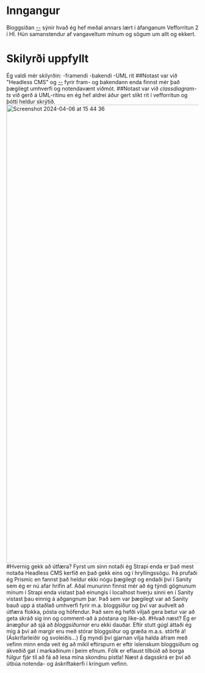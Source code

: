 # Inngangur
Bloggsíðan [--](https://einstaklings-v5.onrender.com/) sýnir hvað ég hef meðal annars lært í áfanganum Vefforritun 2 í HÍ.
Hún samanstendur af vangaveltum mínum og sögum um allt og ekkert.
# Skilyrði uppfyllt
Ég valdi mér skilyrðin:
-framendi
-bakendi
-UML rit
##Notast var við "Headless CMS" og [--](https://Sanity.io/) 
fyrir fram- og bakendann enda finnst mér það þægilegt umhverfi og notendavænt viðmót.
##Notast var við *classdiagram-ts* 
við gerð á UML-ritinu en ég hef aldrei áður gert slíkt rit í vefforritun og þótti heldur skrýtið.
<img width="1202" alt="Screenshot 2024-04-06 at 15 44 36" src="https://github.com/asge1r/Einstaklings-V5/assets/119693998/478d6e07-5fff-45bd-94b7-84142dbfb930">
#Hvernig gekk að útfæra?
Fyrst um sinn notaði ég Strapi enda er það mest notaða Headless CMS kerfið en það gekk eins og í hryllingssögu. Þá prufaði ég Prismic en fannst það heldur ekki nógu þægilegt og endaði því í Sanity sem ég er nú afar hrifin af.
Aðal munurinn finnst mér að ég týndi gögnunum mínum í Strapi enda vistast það einungis í localhost hverju sinni en í Sanity vistast þau einnig á aðgangnum þar.
Það sem var þægilegt var að Sanity bauð upp á staðlað umhverfi fyrir m.a. bloggsíður og því var auðvelt að útfæra flokka, pósta og höfendur.
Það sem ég hefði viljað gera betur var að geta skráð sig inn og comment-að á póstana og like-að.
#Hvað næst?
Ég er ánægður að sjá að *bloggsíðurnar* eru ekki dauðar. 
Eftir stutt gúgl áttaði ég mig á því að margir eru með stórar bloggsíður og græða m.a.s. stórfé á! (Áskrifarleiðir og svoleiðis...)
Ég myndi því gjarnan vilja halda áfram með vefinn minn enda veit ég að mikil eftirspurn er eftir íslenskum bloggsíðum og ákveðið gat í markaðinum í þeim efnum.
Fólk er eflaust tilbúið að borga fúlgur fjár til að fá að lesa mína skondnu pistla!
Næst á dagsskrá er því að útbúa notenda- og áskriftakerfi í kringum vefinn.
